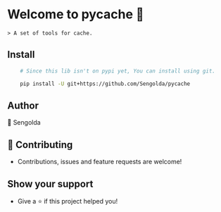 # Welcome to pycache 👋
    > A set of tools for cache.

## Install
```sh
    # Since this lib isn't on pypi yet, You can install using git.

    pip install -U git+https://github.com/Sengolda/pycache
```

## Author
👤 Sengolda

## 🤝 Contributing
* Contributions, issues and feature requests are welcome!


## Show your support
- Give a ⭐️ if this project helped you!